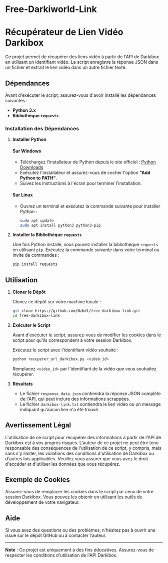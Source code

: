 # Free-Darkiworld-Link

# Récupérateur de Lien Vidéo Darkibox

Ce projet permet de récupérer des liens vidéo à partir de l'API de Darkibox en utilisant un identifiant vidéo. Le script enregistre la réponse JSON dans un fichier et extrait le lien vidéo dans un autre fichier texte.

## Dépendances

Avant d'exécuter le script, assurez-vous d'avoir installé les dépendances suivantes :

- **Python 3.x**
- **Bibliothèque `requests`**

### Installation des Dépendances

1. **Installer Python**

   #### Sur Windows

   - Téléchargez l'installateur de Python depuis le site officiel : [Python Downloads](https://www.python.org/downloads/windows/)
   - Exécutez l'installateur et assurez-vous de cocher l'option **"Add Python to PATH"**.
   - Suivez les instructions à l'écran pour terminer l'installation.

   #### Sur Linux

   - Ouvrez un terminal et exécutez la commande suivante pour installer Python :
     ```bash
     sudo apt update
     sudo apt install python3 python3-pip
     ```

2. **Installer la Bibliothèque `requests`**

   Une fois Python installé, vous pouvez installer la bibliothèque `requests` en utilisant `pip`. Exécutez la commande suivante dans votre terminal ou invite de commandes :
   ```bash
   pip install requests
   ```

## Utilisation

1. **Cloner le Dépôt**

   Clonez ce dépôt sur votre machine locale :
   ```bash
   git clone https://github.com/Nzbdl/free-darkibox-link.git
   cd free-darkibox-link
   ```

2. **Exécuter le Script**

   Avant d'exécuter le script, assurez-vous de modifier les cookies dans le script pour qu'ils correspondent à votre session Darkibox.

   Exécutez le script avec l'identifiant vidéo souhaité :
   ```bash
   python recuperer_url_darkibox.py <video_id>
   ```

   Remplacez `<video_id>` par l'identifiant de la vidéo que vous souhaitez récupérer.

3. **Résultats**

   - Le fichier `response_data.json` contiendra la réponse JSON complète de l'API, qui peut inclure des informations scrappées.
   - Le fichier `darkibox-link.txt` contiendra le lien vidéo ou un message indiquant qu'aucun lien n'a été trouvé.

## Avertissement Légal

L'utilisation de ce script pour récupérer des informations à partir de l'API de Darkibox est à vos propres risques. L'auteur de ce projet ne peut être tenu responsable des conséquences de l'utilisation de ce script, y compris, mais sans s'y limiter, les violations des conditions d'utilisation de Darkibox ou d'autres lois applicables. Veuillez vous assurer que vous avez le droit d'accéder et d'utiliser les données que vous récupérez.

## Exemple de Cookies

Assurez-vous de remplacer les cookies dans le script par ceux de votre session Darkibox. Vous pouvez les obtenir en utilisant les outils de développement de votre navigateur.

## Aide

Si vous avez des questions ou des problèmes, n'hésitez pas à ouvrir une issue sur le dépôt GitHub ou à contacter l'auteur.

---

**Note** : Ce projet est uniquement à des fins éducatives. Assurez-vous de respecter les conditions d'utilisation de l'API Darkibox.
